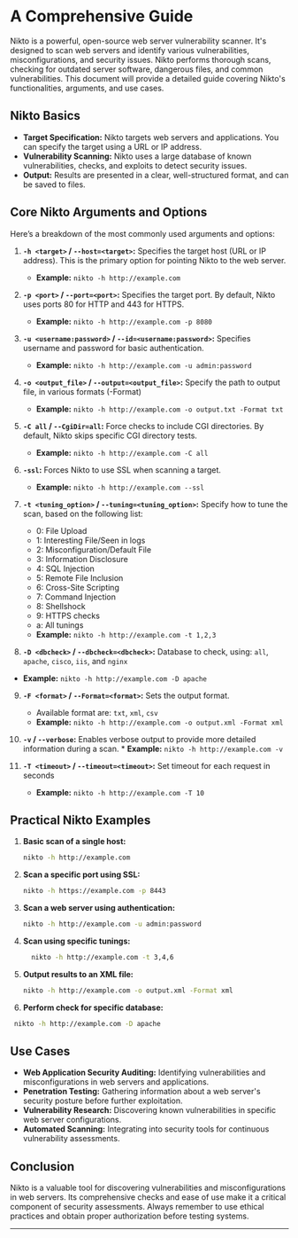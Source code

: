 
# A Comprehensive Guide

Nikto is a powerful, open-source web server vulnerability scanner. It's designed to scan web servers and identify various vulnerabilities, misconfigurations, and security issues. Nikto performs thorough scans, checking for outdated server software, dangerous files, and common vulnerabilities. This document will provide a detailed guide covering Nikto's functionalities, arguments, and use cases.

## Nikto Basics

*   **Target Specification:** Nikto targets web servers and applications. You can specify the target using a URL or IP address.
*   **Vulnerability Scanning:** Nikto uses a large database of known vulnerabilities, checks, and exploits to detect security issues.
*   **Output:** Results are presented in a clear, well-structured format, and can be saved to files.

## Core Nikto Arguments and Options

Here’s a breakdown of the most commonly used arguments and options:

1.  **`-h <target>` / `--host=<target>`:** Specifies the target host (URL or IP address). This is the primary option for pointing Nikto to the web server.
    *   **Example:** `nikto -h http://example.com`

2.  **`-p <port>` / `--port=<port>`:** Specifies the target port. By default, Nikto uses ports 80 for HTTP and 443 for HTTPS.
    *   **Example:** `nikto -h http://example.com -p 8080`

3.  **`-u <username:password>` / `--id=<username:password>`:** Specifies username and password for basic authentication.
    *   **Example:** `nikto -h http://example.com -u admin:password`

4.  **`-o <output_file>` / `--output=<output_file>`:** Specify the path to output file, in various formats (-Format)
      * **Example:** `nikto -h http://example.com -o output.txt -Format txt`

5.  **`-C all` / `--CgiDir=all`:** Force checks to include CGI directories. By default, Nikto skips specific CGI directory tests.
     *   **Example:** `nikto -h http://example.com -C all`

6.  **`-ssl`:** Forces Nikto to use SSL when scanning a target.
    *   **Example:** `nikto -h http://example.com --ssl`

7. **`-t <tuning_option>` / `--tuning=<tuning_option>`:** Specify how to tune the scan, based on the following list:
    *   0: File Upload
    *   1: Interesting File/Seen in logs
    *   2: Misconfiguration/Default File
    *   3: Information Disclosure
    *   4: SQL Injection
    *   5: Remote File Inclusion
    *   6: Cross-Site Scripting
    *   7: Command Injection
    *   8: Shellshock
    *   9: HTTPS checks
    *   a: All tunings
   *  **Example:** `nikto -h http://example.com -t 1,2,3`

8.  **`-D <dbcheck>` / `--dbcheck=<dbcheck>`:** Database to check, using: `all`, `apache`, `cisco`, `iis`, and `nginx`
   *   **Example:** `nikto -h http://example.com -D apache`

9. **`-F <format>` / `--Format=<format>`:** Sets the output format.
    * Available format are: `txt`, `xml`, `csv`
    * **Example:** `nikto -h http://example.com -o output.xml -Format xml`

10.  **`-v` / `--verbose`:** Enables verbose output to provide more detailed information during a scan.
    *   **Example:** `nikto -h http://example.com -v`

11. **`-T <timeout>` / `--timeout=<timeout>`:** Set timeout for each request in seconds
     *  **Example:** `nikto -h http://example.com -T 10`

## Practical Nikto Examples

1.  **Basic scan of a single host:**

    ```bash
    nikto -h http://example.com
    ```

2.  **Scan a specific port using SSL:**

    ```bash
    nikto -h https://example.com -p 8443
    ```

3.  **Scan a web server using authentication:**

    ```bash
    nikto -h http://example.com -u admin:password
    ```

4.  **Scan using specific tunings:**

    ```bash
      nikto -h http://example.com -t 3,4,6
    ```

5.  **Output results to an XML file:**

    ```bash
    nikto -h http://example.com -o output.xml -Format xml
    ```
6. **Perform check for specific database:**
  ```bash
   nikto -h http://example.com -D apache
  ```

## Use Cases

*   **Web Application Security Auditing:** Identifying vulnerabilities and misconfigurations in web servers and applications.
*   **Penetration Testing:** Gathering information about a web server's security posture before further exploitation.
*   **Vulnerability Research:** Discovering known vulnerabilities in specific web server configurations.
*   **Automated Scanning:** Integrating into security tools for continuous vulnerability assessments.

## Conclusion

Nikto is a valuable tool for discovering vulnerabilities and misconfigurations in web servers. Its comprehensive checks and ease of use make it a critical component of security assessments. Always remember to use ethical practices and obtain proper authorization before testing systems.

---
